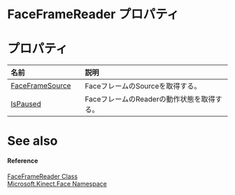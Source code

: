 FaceFrameReader プロパティ  
==========================  

<span id="publicpropertiesSection"></span>

プロパティ
==========  

<table>
<colgroup>
<col width="30%" />
<col width="60%" />
</colgroup>
<thead>
<tr class="header">
<th align="left">名前</th>
<th align="left">説明</th>
</tr>
</thead>
<tbody>
<tr class="odd">
<td align="left"><a href="FaceFrameReader_Class/Properties/FaceFrameSource_Property.md">FaceFrameSource</a></td>
<td align="left">FaceフレームのSourceを取得する。</td>
</tr>
<tr class="even">
<td align="left"><a href="FaceFrameReader_Class/Properties/IsPaused_Property.md">IsPaused</a></td>
<td align="left">FaceフレームのReaderの動作状態を取得する。</td>
</tr>
</tbody>
</table>

<span id="ID4EI"></span>

See also  
========  

<span id="ID4EK"></span>
#### Reference  

[FaceFrameReader Class](../FaceFrameReader_Class.md)  
 [Microsoft.Kinect.Face Namespace](../../Kinect.Face.md)  



<!--Please do not edit the data in the comment block below.-->
<!--
TOCTitle : FaceFrameReader Properties
RLTitle : FaceFrameReader Properties
KeywordK : FaceFrameReader class, properties
KeywordA : Properties.T:Microsoft.Kinect.Face.FaceFrameReader
AssetID : Properties.T:Microsoft.Kinect.Face.FaceFrameReader
Locale : en-us
CommunityContent : 1
TargetOS : Windows
TopicType : kbSyntax
DocSet : K4Wv2
ProjType : K4Wv2Proj
Technology : Kinect for Windows
Product : Kinect for Windows SDK v2
productversion : 20
-->
